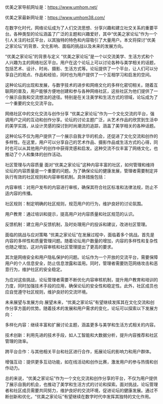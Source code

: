 
优美之家导航网址是：https://www.umhom.net/

优美之家最新网址是：https://www.umhom38.com/

在数字化时代，网络论坛成为了人们交流思想、分享兴趣和建立社交关系的重要平台。各种类型的论坛涵盖了广泛的主题和兴趣爱好，其中“优美之家论坛”作为一个引人关注的社区平台，以其独特的特色和内容吸引了大量用户。本文将探讨“优美之家论坛”的背景、文化影响、面临的挑战以及未来的发展方向。

“优美之家论坛”的背景与定义
“优美之家论坛”是一个以交流美学、生活方式和个人兴趣为主的网络社区平台。用户在这个论坛上可以讨论各种与美学相关的话题，包括艺术、设计、时尚、摄影、生活方式等。论坛提供了一个平台，让人们可以分享自己的观点、作品和经验，同时也为用户提供了一个互相学习和启发的空间。

这种论坛的出现和发展，与数字技术的进步和网络文化的多样化密切相关。随着互联网的普及，用户能够方便地创建和参与各种网络社区，这些社区为他们提供了一个展示自我和交流想法的途径。特别是在关注美学和生活方式的领域，论坛成为了一个重要的文化交流平台。

网络社区中的文化交流与创作分享
“优美之家论坛”作为一个文化交流的平台，强调用户之间的互动和创作分享。论坛的讨论主题广泛，从艺术作品的欣赏到生活中的美学实践，从设计灵感的探讨到时尚潮流的追踪，涵盖了美学相关的各种话题。

这种论坛不仅为用户提供了一个展示自我才华的机会，还促进了文化交流和创作的多样性。在这里，用户可以分享自己的艺术作品、摄影作品或生活方式的心得，同时也可以从其他用户的创作中获得灵感和启发。这种交流不仅丰富了网络文化，也推动了个人和集体的创作活动。

社区管理与内容质量
面对“优美之家论坛”这种内容丰富的社区，如何管理和维持论坛的内容质量是一个重要的问题。为了确保论坛的健康发展，管理者需要制定并执行有效的社区规则和内容审核机制。具体措施包括：

内容审核：对用户发布的内容进行审核，确保其符合社区标准和法律法规，防止不适内容的传播。

社区规则：制定明确的社区规则，规范用户的行为，维护良好的讨论氛围。

用户教育：通过培训和提示，提高用户对内容质量和社区规范的认识。

反馈机制：建立用户反馈机制，及时处理用户的投诉和建议，改进社区管理。

面临的挑战与应对策略
“优美之家论坛”在发展过程中，面临着多个挑战。首先是内容的多样性和质量管理问题。随着论坛用户数量的增加，内容的多样性和复杂性也随之增加，这对内容审核和社区管理提出了更高的要求。

其次是网络安全和用户隐私保护的问题。论坛作为一个开放的交流平台，需要保障用户的个人信息安全，防止信息泄露和滥用。同时，管理者需要防范网络攻击和恶意行为，维护社区的安全稳定。

为应对这些挑战，论坛管理者需要不断优化内容审核机制，提升用户教育和培训的力度，同时加强技术手段的应用，确保论坛的安全性和稳定性。此外，社区成员也应自觉遵守社区规则，维护良好的交流环境。

未来展望与发展方向
展望未来，“优美之家论坛”有望继续发挥其在文化交流和创作分享方面的优势。随着技术的发展和用户需求的变化，论坛可以探索以下发展方向：

多样化内容：继续丰富和扩展讨论主题，涵盖更多与美学和生活方式相关的内容。

技术创新：利用先进的技术手段，如人工智能和大数据分析，提升内容推荐和社区管理的效率。

跨平台合作：与其他相关平台和社区进行合作，拓展论坛的影响力和用户群体。

增强互动：提供更多互动功能，如在线活动和创作比赛，激发用户的参与热情和创作动力。

总的来说，“优美之家论坛”作为一个文化交流和创作分享的平台，不仅为用户提供了展示自我的机会，也推动了美学和生活方式的讨论和探索。面对挑战，论坛管理者和社区成员需要共同努力，维护良好的交流环境，促进论坛的健康发展。通过不断创新和优化，“优美之家论坛”有望继续在数字时代中发挥其独特的文化作用。
